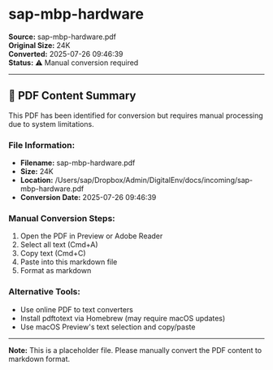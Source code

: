 # sap-mbp-hardware

**Source:** sap-mbp-hardware.pdf  
**Original Size:**  24K  
**Converted:** 2025-07-26 09:46:39  
**Status:** ⚠️ Manual conversion required

---

## 📄 PDF Content Summary

This PDF has been identified for conversion but requires manual processing due to system limitations.

### File Information:
- **Filename:** sap-mbp-hardware.pdf
- **Size:**  24K
- **Location:** /Users/sap/Dropbox/Admin/DigitalEnv/docs/incoming/sap-mbp-hardware.pdf
- **Conversion Date:** 2025-07-26 09:46:39

### Manual Conversion Steps:
1. Open the PDF in Preview or Adobe Reader
2. Select all text (Cmd+A)
3. Copy text (Cmd+C)
4. Paste into this markdown file
5. Format as markdown

### Alternative Tools:
- Use online PDF to text converters
- Install pdftotext via Homebrew (may require macOS updates)
- Use macOS Preview's text selection and copy/paste

---

**Note:** This is a placeholder file. Please manually convert the PDF content to markdown format.

